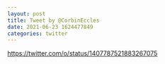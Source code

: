```yaml
--- 
layout: post 
title: Tweet by @CorbinEccles 
date: 2021-06-23 1624477849 
categories: twitter 
--- 
```

https://twitter.com/o/status/1407787521883267075